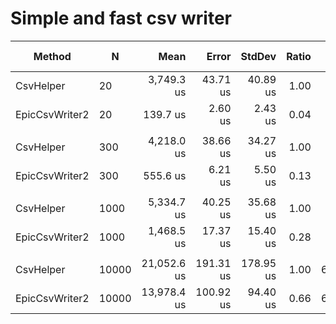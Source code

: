 # Simple and fast csv writer

| Method         | N     | Mean        | Error     | StdDev    | Ratio | Gen0     | Gen1    | Allocated   | Alloc Ratio |
|--------------- |------ |------------:|----------:|----------:|------:|---------:|--------:|------------:|------------:|
| CsvHelper      | 20    |  3,749.3 us |  43.71 us |  40.89 us |  1.00 |   7.8125 |       - |   227.25 KB |        1.00 |
| EpicCsvWriter2 | 20    |    139.7 us |   2.60 us |   2.43 us |  0.04 |   1.9531 |       - |    33.33 KB |        0.15 |
|                |       |             |           |           |       |          |         |             |             |
| CsvHelper      | 300   |  4,218.0 us |  38.66 us |  34.27 us |  1.00 |  31.2500 | 23.4375 |   505.15 KB |        1.00 |
| EpicCsvWriter2 | 300   |    555.6 us |   6.21 us |   5.50 us |  0.13 |  19.5313 |       - |   311.09 KB |        0.62 |
|                |       |             |           |           |       |          |         |             |             |
| CsvHelper      | 1000  |  5,334.7 us |  40.25 us |  35.68 us |  1.00 |  78.1250 | 62.5000 |  1203.63 KB |        1.00 |
| EpicCsvWriter2 | 1000  |  1,468.5 us |  17.37 us |  15.40 us |  0.28 |  62.5000 |       - |  1009.41 KB |        0.84 |
|                |       |             |           |           |       |          |         |             |             |
| CsvHelper      | 10000 | 21,052.6 us | 191.31 us | 178.95 us |  1.00 | 656.2500 | 31.2500 | 10300.39 KB |        1.00 |
| EpicCsvWriter2 | 10000 | 13,978.4 us | 100.92 us |  94.40 us |  0.66 | 656.2500 |       - | 10106.64 KB |        0.98 |
